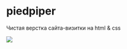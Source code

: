# piedpiper
Чистая верстка сайта-визитки на html & css

<img src="C:/Users/offme/Videos/Captures/Pied Piper - Google Chrome 2023-06-10 00-30-48.mp4" />

